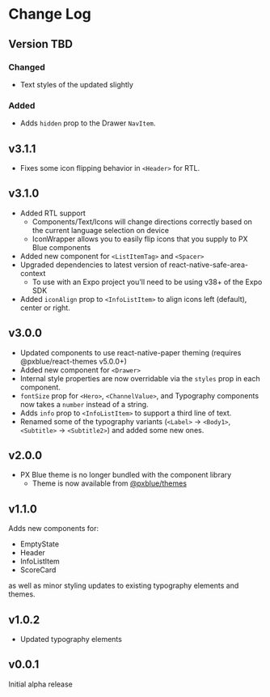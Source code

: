 # Change Log

## Version TBD

### Changed
-   Text styles of the <ListItemTag> updated slightly

### Added
-   Adds `hidden` prop to the Drawer `NavItem`.

## v3.1.1

-   Fixes some icon flipping behavior in `<Header>` for RTL.

## v3.1.0

-   Added RTL support
    -   Components/Text/Icons will change directions correctly based on the current language selection on device
    -   IconWrapper allows you to easily flip icons that you supply to PX Blue components
-   Added new component for `<ListItemTag>` and `<Spacer>`
-   Upgraded dependencies to latest version of react-native-safe-area-context
    -   To use with an Expo project you'll need to be using v38+ of the Expo SDK
-   Added `iconAlign` prop to `<InfoListItem>` to align icons left (default), center or right.

## v3.0.0

-   Updated components to use react-native-paper theming (requires @pxblue/react-themes v5.0.0+)
-   Added new component for `<Drawer>`
-   Internal style properties are now overridable via the `styles` prop in each component.
-   `fontSize` prop for `<Hero>`, `<ChannelValue>`, and Typography components now takes a `number` instead of a string.
-   Adds `info` prop to `<InfoListItem>` to support a third line of text.
-   Renamed some of the typography variants (`<Label>` -> `<Body1>`, `<Subtitle>` -> `<Subtitle2>`) and added some new ones.

## v2.0.0

-   PX Blue theme is no longer bundled with the component library
    -   Theme is now available from [@pxblue/themes](https://www.npmjs.com/package/@pxblue/themes)

## v1.1.0

Adds new components for:

-   EmptyState
-   Header
-   InfoListItem
-   ScoreCard

as well as minor styling updates to existing typography elements and themes.

## v1.0.2

-   Updated typography elements

## v0.0.1

Initial alpha release
